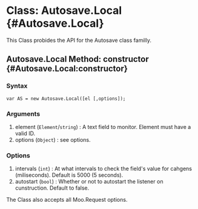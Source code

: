 Class: Autosave.Local {#Autosave.Local}
==========================================

This Class probides the API for the Autosave class familly.

Autosave.Local Method: constructor {#Autosave.Local:constructor}
---------------------------------------------------------------
### Syntax

	var AS = new Autosave.Local([el [,options]);

### Arguments

1. element (`Element`/`string`) : A text field to monitor. Element must have a valid ID.
2. options (`Object`) : see options.

### Options
1. intervals (`int`) : At what intervals to check the field's value for cahgens (miliseconds). Default is 5000 (5 seconds).
2. autostart (`bool`) : Whether or not to autostart the listener on cunstruction. Default to false.

The Class also accepts all Moo.Request options.
